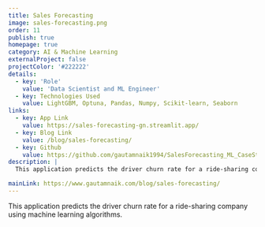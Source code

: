 ```yaml
---
title: Sales Forecasting
image: sales-forecasting.png
order: 11
publish: true
homepage: true
category: AI & Machine Learning
externalProject: false
projectColor: '#222222'
details:
  - key: 'Role'
    value: 'Data Scientist and ML Engineer'
  - key: Technologies Used
    value: LightGBM, Optuna, Pandas, Numpy, Scikit-learn, Seaborn
links:
  - key: App Link
    value: https://sales-forecasting-gn.streamlit.app/
  - key: Blog Link
    value: /blog/sales-forecasting/
  - key: Github
    value: https://github.com/gautamnaik1994/SalesForecasting_ML_CaseStudy
description: |
  This application predicts the driver churn rate for a ride-sharing company using machine learning algorithms.

mainLink: https://www.gautamnaik.com/blog/sales-forecasting/
---
```


<!--StartFragment-->

This application predicts the driver churn rate for a ride-sharing company using machine learning algorithms.

<!--EndFragment-->
